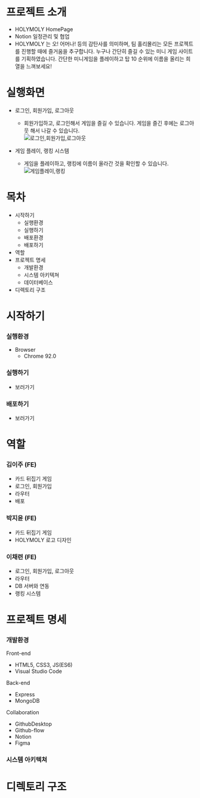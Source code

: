 # 프로젝트 소개 

- HOLYMOLY HomePage
- Notion 일정관리 및 협업 
- HOLYMOLY 는 오! 어머나! 등의 감탄사를 의미하며, 
팀 홀리몰리는 모든 프로젝트를 진행할 때에 즐거움을 추구합니다. 
누구나 간단히 즐길 수 있는 미니 게임 사이트를 기획하였습니다. 
간단한 미니게임을 플레이하고 탑 10 순위에 이름을 올리는 희열을 느껴보세요! 



# 실행화면 

- 로그인, 회원가입, 로그아웃 
  - 회원가입하고, 로그인해서 게임을 즐길 수 있습니다. 게임을 즐긴 후에는 로그아웃 해서 나갈 수 있습니다.   
![로그인,회원가입,로그아웃](https://user-images.githubusercontent.com/89028068/196676983-ffdfd06e-61bd-4162-8c28-6bf337ee3bcb.gif)

- 게임 플레이, 랭킹 시스템
  - 게임을 플레이하고, 랭킹에 이름이 올라간 것을 확인할 수 있습니다. 
![게임플레이,랭킹](https://user-images.githubusercontent.com/89028068/196677234-bfed5ca2-a81c-4f5c-9608-c585d55514f6.gif)



# 목차
- 시작하기 
  - 실행환경 
  - 실행하기
  - 배포환경
  - 배포하기
- 역할
- 프로젝트 명세
  - 개발환경
  - 시스템 아키텍쳐
  - 데이터베이스
- 디렉토리 구조



# 시작하기 

### 실행환경 
- Browser
  - Chrome 92.0

### 실행하기 
- 보러가기 

### 배포하기 
- 보러가기 



# 역할 

### 김이주 (FE)
- 카드 뒤집기 게임 
- 로그인, 회원가입
- 라우터
- 배포

### 박지윤 (FE)
- 카드 뒤집기 게임
- HOLYMOLY 로고 디자인 


### 이채련 (FE)
- 로그인, 회원가입, 로그아웃
- 라우터
- DB 서버와 연동 
- 랭킹 시스템 



# 프로젝트 명세

### 개발환경 
Front-end 
- HTML5, CSS3, JS(ES6)
- Visual Studio Code 

Back-end
- Express
- MongoDB

Collaboration
- GithubDesktop
- Github-flow
- Notion
- Figma


### 시스템 아키텍쳐 



# 디렉토리 구조 
























